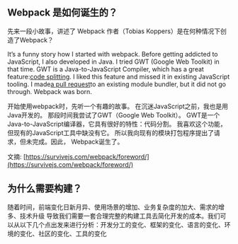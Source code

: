 ## Webpack 是如何诞生的？

先来一段小故事，讲述了 Webpack 作者（Tobias Koppers）是在何种情况下创造了Webpack？

It’s a funny story how I started with webpack. Before getting addicted to JavaScript, I also developed in Java. I tried GWT \(Google Web Toolkit\) in that time. GWT is a Java-to-JavaScript Compiler, which has a great feature:[code splitting](http://www.gwtproject.org/doc/latest/DevGuideCodeSplitting.html). I liked this feature and missed it in existing JavaScript tooling. I made[a pull request](https://github.com/medikoo/modules-webmake/issues/7)to an existing module bundler, but it did not go through. Webpack was born.

开始使用webpack时，先听一个有趣的故事。 在沉迷JavaScript之前，我也是用Java开发的。 那段时间我尝试了GWT（Google Web Toolkit）。 GWT是一个Java-to-JavaScript编译器，它具有很好的特性：代码分割。 我喜欢这个功能，但现有的JavaScript工具中缺没有它。 所以我向现有的模块打包程序提出了请求，但未完成。因此， Webpack诞生了。

文摘: [https://survivejs.com/webpack/foreword/](https://survivejs.com/webpack/foreword/)



## 为什么需要构建？

随着时间，前端变化日新月异、使用场景的增加、业务复杂度的加大、需求的增多、技术升级 导致我们需要一套合理完整的构建工具去简化开发的成本。我们可以从以下几个点出发来进行分析：开发分工的变化、框架的变化、语言的变化、环境的变化、社区的变化、工具的变化 



